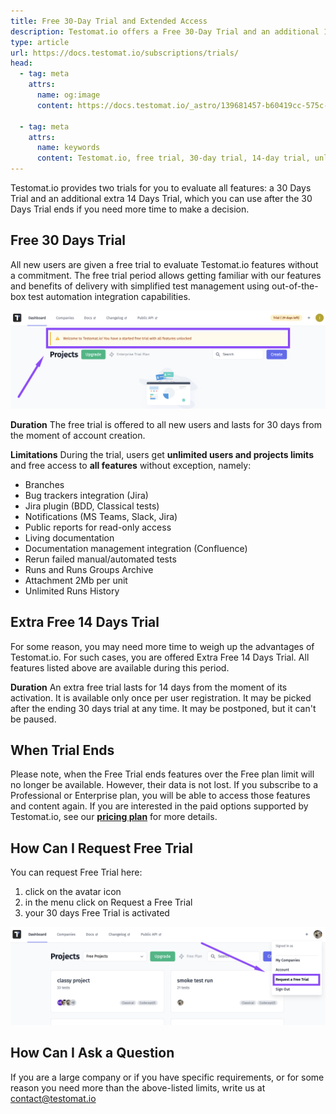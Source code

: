 ```yaml
---
title: Free 30-Day Trial and Extended Access
description: Testomat.io offers a Free 30-Day Trial and an additional 14-Day Trial for users to explore all features, including test automation, Jira integration, and notifications. Both trials allow unlimited users and projects, with full access to tools like branching, public reports, and rerun options. The 14-day extension is available after the initial trial period if more time is needed to evaluate the platform.
type: article
url: https://docs.testomat.io/subscriptions/trials/
head:
  - tag: meta
    attrs:
      name: og:image
      content: https://docs.testomat.io/_astro/139681457-b60419cc-575c-4958-90b1-55bdeba2d3bd.UdrYqNwE_1NHlqV.webp
      
  - tag: meta
    attrs:
      name: keywords
      content: Testomat.io, free trial, 30-day trial, 14-day trial, unlimited users, test management, test automation, Jira integration, public reports, QA tools
---
```


Testomat.io provides two trials for you to evaluate all features: a 30 Days Trial and an additional extra 14 Days Trial, which you can use after the 30 Days Trial ends if you need more time to make a decision.

## Free 30 Days Trial

All new users are given a free trial to evaluate Testomat.io features without a commitment. The free trial period allows getting familiar with our features and benefits of delivery with simplified test management using out-of-the-box test automation integration capabilities.

![image](./images/135104795-40c1a6e9-59b4-4265-a200-f604b9979391.png)

**Duration**
The free trial is offered to all new users and lasts for 30 days from the moment of account creation.

**Limitations**
During the trial, users get **unlimited users and projects limits** and free access to **all features** without exception, namely:

- Branches
- Bug trackers integration (Jira)
- Jira plugin (BDD, Classical tests)
- Notifications (MS Teams, Slack, Jira)
- Public reports for read-only access
- Living documentation
- Documentation management integration (Confluence)
- Rerun failed manual/automated tests
- Runs and Runs Groups Archive
- Attachment 2Mb per unit
- Unlimited Runs History 

## Extra Free 14 Days Trial

For some reason, you may need more time to weigh up the advantages of Testomat.io. For such cases, you are offered Extra Free 14 Days Trial. All features listed above are available during this period.

**Duration**
An extra free trial lasts for 14 days from the moment of its activation. It is available only once per user registration. It may be picked after the ending 30 days trial at any time. It may be postponed, but it can't be paused. 

## When Trial Ends

Please note, when the Free Trial ends features over the Free plan limit will no longer be available. However, their data is not lost. If you subscribe to a Professional or Enterprise plan, you will be able to access those features and content again. If you are interested in the paid options supported by Testomat.io, see our [**pricing plan**](https://testomat.io/pricing/) for more details. 

## How Can I Request Free Trial

You can request Free Trial here:

1. click on the avatar icon 
2. in the menu click on Request a Free Trial 
3. your 30 days Free Trial is activated 

![image](./images/139681457-b60419cc-575c-4958-90b1-55bdeba2d3bd.png)

## How Can I Ask a Question
 
If you are a large company or if you have specific requirements, or for some reason you need more than the above-listed limits, write us at contact@testomat.io
